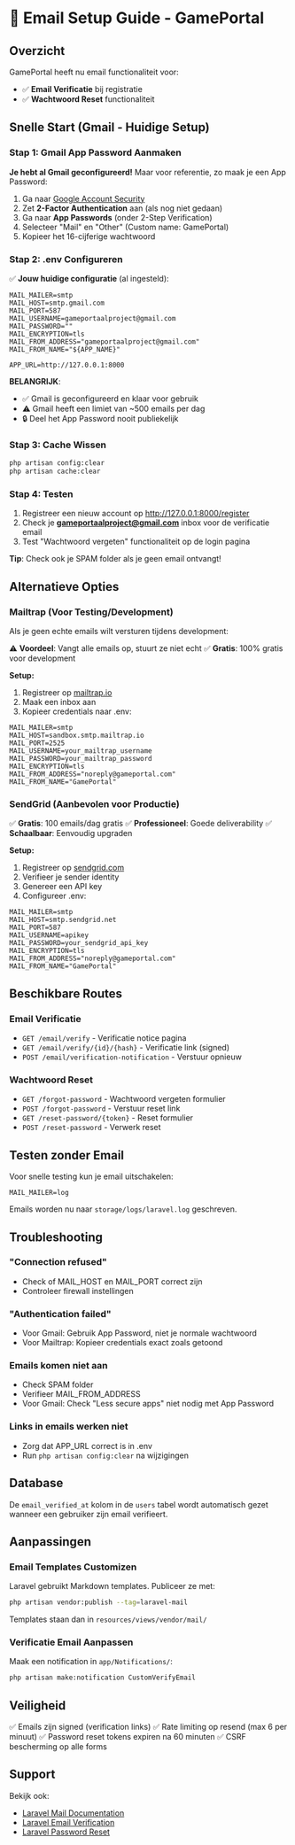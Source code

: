 # 📧 Email Setup Guide - GamePortal

## Overzicht

GamePortal heeft nu email functionaliteit voor:
- ✅ **Email Verificatie** bij registratie
- ✅ **Wachtwoord Reset** functionaliteit

## Snelle Start (Gmail - Huidige Setup)

### Stap 1: Gmail App Password Aanmaken

**Je hebt al Gmail geconfigureerd!** Maar voor referentie, zo maak je een App Password:

1. Ga naar [Google Account Security](https://myaccount.google.com/security)
2. Zet **2-Factor Authentication** aan (als nog niet gedaan)
3. Ga naar **App Passwords** (onder 2-Step Verification)
4. Selecteer "Mail" en "Other" (Custom name: GamePortal)
5. Kopieer het 16-cijferige wachtwoord

### Stap 2: .env Configureren

✅ **Jouw huidige configuratie** (al ingesteld):

```env
MAIL_MAILER=smtp
MAIL_HOST=smtp.gmail.com
MAIL_PORT=587
MAIL_USERNAME=gameportaalproject@gmail.com
MAIL_PASSWORD=""
MAIL_ENCRYPTION=tls
MAIL_FROM_ADDRESS="gameportaalproject@gmail.com"
MAIL_FROM_NAME="${APP_NAME}"

APP_URL=http://127.0.0.1:8000
```

**BELANGRIJK**:
- ✅ Gmail is geconfigureerd en klaar voor gebruik
- ⚠️ Gmail heeft een limiet van ~500 emails per dag
- 🔒 Deel het App Password nooit publiekelijk

### Stap 3: Cache Wissen

```bash
php artisan config:clear
php artisan cache:clear
```

### Stap 4: Testen

1. Registreer een nieuw account op http://127.0.0.1:8000/register
2. Check je **gameportaalproject@gmail.com** inbox voor de verificatie email
3. Test "Wachtwoord vergeten" functionaliteit op de login pagina

**Tip**: Check ook je SPAM folder als je geen email ontvangt!

## Alternatieve Opties

### Mailtrap (Voor Testing/Development)

Als je geen echte emails wilt versturen tijdens development:

⚠️ **Voordeel**: Vangt alle emails op, stuurt ze niet echt
✅ **Gratis**: 100% gratis voor development

**Setup:**
1. Registreer op [mailtrap.io](https://mailtrap.io)
2. Maak een inbox aan
3. Kopieer credentials naar .env:

```env
MAIL_MAILER=smtp
MAIL_HOST=sandbox.smtp.mailtrap.io
MAIL_PORT=2525
MAIL_USERNAME=your_mailtrap_username
MAIL_PASSWORD=your_mailtrap_password
MAIL_ENCRYPTION=tls
MAIL_FROM_ADDRESS="noreply@gameportal.com"
MAIL_FROM_NAME="GamePortal"
```

### SendGrid (Aanbevolen voor Productie)

✅ **Gratis**: 100 emails/dag gratis
✅ **Professioneel**: Goede deliverability
✅ **Schaalbaar**: Eenvoudig upgraden

**Setup:**
1. Registreer op [sendgrid.com](https://sendgrid.com)
2. Verifieer je sender identity
3. Genereer een API key
4. Configureer .env:

```env
MAIL_MAILER=smtp
MAIL_HOST=smtp.sendgrid.net
MAIL_PORT=587
MAIL_USERNAME=apikey
MAIL_PASSWORD=your_sendgrid_api_key
MAIL_ENCRYPTION=tls
MAIL_FROM_ADDRESS="noreply@gameportal.com"
MAIL_FROM_NAME="GamePortal"
```

## Beschikbare Routes

### Email Verificatie
- `GET /email/verify` - Verificatie notice pagina
- `GET /email/verify/{id}/{hash}` - Verificatie link (signed)
- `POST /email/verification-notification` - Verstuur opnieuw

### Wachtwoord Reset
- `GET /forgot-password` - Wachtwoord vergeten formulier
- `POST /forgot-password` - Verstuur reset link
- `GET /reset-password/{token}` - Reset formulier
- `POST /reset-password` - Verwerk reset

## Testen zonder Email

Voor snelle testing kun je email uitschakelen:

```env
MAIL_MAILER=log
```

Emails worden nu naar `storage/logs/laravel.log` geschreven.

## Troubleshooting

### "Connection refused"
- Check of MAIL_HOST en MAIL_PORT correct zijn
- Controleer firewall instellingen

### "Authentication failed"
- Voor Gmail: Gebruik App Password, niet je normale wachtwoord
- Voor Mailtrap: Kopieer credentials exact zoals getoond

### Emails komen niet aan
- Check SPAM folder
- Verifieer MAIL_FROM_ADDRESS
- Voor Gmail: Check "Less secure apps" niet nodig met App Password

### Links in emails werken niet
- Zorg dat APP_URL correct is in .env
- Run `php artisan config:clear` na wijzigingen

## Database

De `email_verified_at` kolom in de `users` tabel wordt automatisch gezet wanneer een gebruiker zijn email verifieert.

## Aanpassingen

### Email Templates Customizen

Laravel gebruikt Markdown templates. Publiceer ze met:

```bash
php artisan vendor:publish --tag=laravel-mail
```

Templates staan dan in `resources/views/vendor/mail/`

### Verificatie Email Aanpassen

Maak een notification in `app/Notifications/`:

```bash
php artisan make:notification CustomVerifyEmail
```

## Veiligheid

✅ Emails zijn signed (verification links)
✅ Rate limiting op resend (max 6 per minuut)
✅ Password reset tokens expiren na 60 minuten
✅ CSRF bescherming op alle forms

## Support

Bekijk ook:
- [Laravel Mail Documentation](https://laravel.com/docs/mail)
- [Laravel Email Verification](https://laravel.com/docs/verification)
- [Laravel Password Reset](https://laravel.com/docs/passwords)
